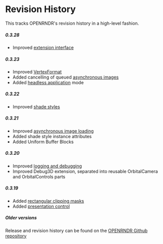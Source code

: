 # Revision History

This tracks OPENRNDR's revision history in a high-level fashion.

##### 0.3.28
 * Improved [extension interface](Topic_Extensions.md)

##### 0.3.23
 * Improved [VertexFormat](Tutorial_CustomRendering.md)
 * Added cancelling of queued [asynchronous images](Topic_AsynchronousImages.md)
 * Added [headless application](Topic_HeadlessApplications.md) mode
 
##### 0.3.22
 * Improved [shade styles](Tutorial_ShadeStyles.md)
 
##### 0.3.21
 * Improved [asynchronous image loading](Topic_AsynchronousImages.md)
 * Added shade style instance attributes
 * Added Uniform Buffer Blocks
 
##### 0.3.20
 * Improved [logging and debugging](Topic_Logging.md)
 * Improved Debug3D extension, separated into reusable OrbitalCamera and OrbitalControls parts

##### 0.3.19
 * Added [rectangular clipping masks](Topic_Clipping.md)
 * Added [presentation control](Topic_PresentationControl.md)

##### Older versions
Release and revision history can be found on the [OPENRNDR Github repository](https://github.com/openrndr/openrndr/releases)
